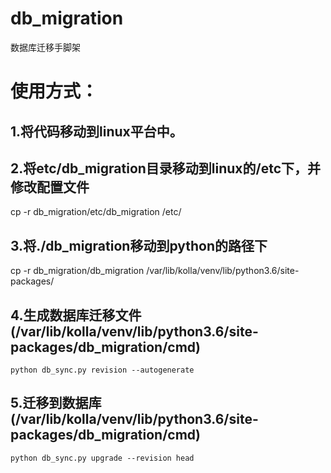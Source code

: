 # db_migration
数据库迁移手脚架

# 使用方式：
## 1.将代码移动到linux平台中。
## 2.将etc/db_migration目录移动到linux的/etc下，并修改配置文件
cp -r db_migration/etc/db_migration /etc/
## 3.将./db_migration移动到python的路径下
cp -r db_migration/db_migration /var/lib/kolla/venv/lib/python3.6/site-packages/
## 4.生成数据库迁移文件(/var/lib/kolla/venv/lib/python3.6/site-packages/db_migration/cmd)
    python db_sync.py revision --autogenerate
## 5.迁移到数据库(/var/lib/kolla/venv/lib/python3.6/site-packages/db_migration/cmd)
    python db_sync.py upgrade --revision head
